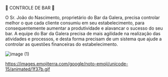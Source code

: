 🍻 CONTROLE DE BAR 🍻

O Sr. João do Nascimento, proprietário do Bar da Galera, precisa controlar melhor o que cada cliente consumiu em seu estabelecimento, para consequentemente aumentar a produtividade e alavancar o sucesso do seu bar. A equipe do Bar da Galera precisa de mais agilidade na realização das atividades e processos, e desta forma precisam de um sistema que ajude a controlar as questões financeiras do estabelecimento.

![image (1)](https://github.com/Aliss0nn/ControleDeBar-2.0/assets/127152046/5bcd1daa-2a74-4a9b-9eb2-2ec647639c3a)

https://images.emojiterra.com/google/noto-emoji/unicode-15/animated/1f37b.gif
